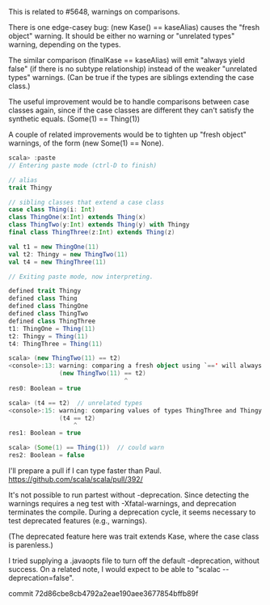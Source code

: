 This is related to #5648, warnings on comparisons.

There is one edge-casey bug: (new Kase() == kaseAlias) causes the "fresh object" warning.  It should be either no warning or "unrelated types" warning, depending on the types.

The similar comparison (finalKase == kaseAlias) will emit "always yield false" (if there is no subtype relationship) instead of the weaker "unrelated types" warnings. (Can be true if the types are siblings extending the case class.)

The useful improvement would be to handle comparisons between case classes again, since if the case classes are different they can't satisfy the synthetic equals. (Some(1) == Thing(1))

A couple of related improvements would be to tighten up "fresh object" warnings, of the form (new Some(1) == None).

```scala
scala> :paste
// Entering paste mode (ctrl-D to finish)

// alias
trait Thingy

// sibling classes that extend a case class
case class Thing(i: Int)
class ThingOne(x:Int) extends Thing(x)
class ThingTwo(y:Int) extends Thing(y) with Thingy
final class ThingThree(z:Int) extends Thing(z)

val t1 = new ThingOne(11)
val t2: Thingy = new ThingTwo(11)
val t4 = new ThingThree(11)

// Exiting paste mode, now interpreting.

defined trait Thingy
defined class Thing
defined class ThingOne
defined class ThingTwo
defined class ThingThree
t1: ThingOne = Thing(11)
t2: Thingy = Thing(11)
t4: ThingThree = Thing(11)

scala> (new ThingTwo(11) == t2)
<console>:13: warning: comparing a fresh object using `==' will always yield false
              (new ThingTwo(11) == t2)
                                ^
res0: Boolean = true

scala> (t4 == t2)  // unrelated types
<console>:15: warning: comparing values of types ThingThree and Thingy using `==' will always yield false
              (t4 == t2)
                  ^
res1: Boolean = true

scala> (Some(1) == Thing(1))  // could warn
res2: Boolean = false

```

I'll prepare a pull if I can type faster than Paul.
https://github.com/scala/scala/pull/392/

It's not possible to run partest without -deprecation.
Since detecting the warnings requires a neg test with
-Xfatal-warnings, and deprecation terminates the compile.
During a deprecation cycle, it seems necessary to test
deprecated features (e.g., warnings).

(The deprecated feature here was trait extends Kase,
where the case class is parenless.)

I tried supplying a .javaopts file to turn off the default
-deprecation, without success.  On a related note, I would
expect to be able to "scalac --deprecation=false".

commit 72d86cbe8cb4792a2eae190aee3677854bffb89f
